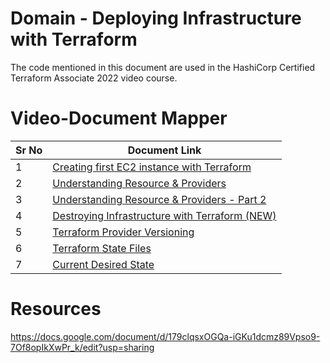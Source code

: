 # Domain  - Deploying Infrastructure with Terraform

The code mentioned in this document are used in the HashiCorp Certified Terraform Associate 2022 video course.


# Video-Document Mapper

| Sr No | Document Link |
| ------ | ------ |
| 1 | [Creating first EC2 instance with Terraform][PlDa] |
| 2 | [Understanding Resource & Providers][PlDb] |
| 3 | [Understanding Resource & Providers - Part 2][PlDc] |
| 4 | [Destroying Infrastructure with Terraform (NEW)][PlDd] |
| 5 | [Terraform Provider Versioning][PlDe] |
| 6 | [Terraform State Files][PlDf] |
| 7 | [Current Desired State][PlDg] |




   [PlDa]: <./first-ec2.md>
   [PlDb]: <./resp01.md>   
   [PlDc]: <./github.md>
   [PlDd]: <./destroy.md>   
   [PlDe]: <./provider-versioning.md>
   [PlDf]: <./state_file.md>
   [PlDg]: <./desired_current_state.md>

# Resources

https://docs.google.com/document/d/179clqsxOGQa-iGKu1dcmz89Vpso9-7Of8opIkXwPr_k/edit?usp=sharing
